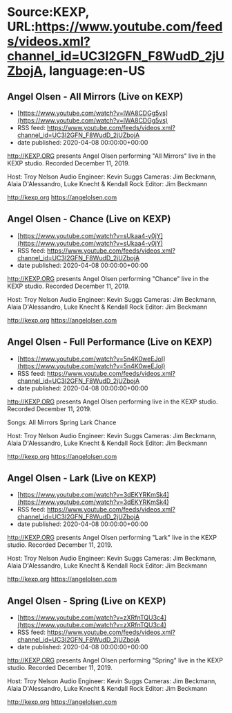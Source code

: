 # Source:KEXP, URL:https://www.youtube.com/feeds/videos.xml?channel_id=UC3I2GFN_F8WudD_2jUZbojA, language:en-US

## Angel Olsen - All Mirrors (Live on KEXP)
 - [https://www.youtube.com/watch?v=lWA8CDGg5vs](https://www.youtube.com/watch?v=lWA8CDGg5vs)
 - RSS feed: https://www.youtube.com/feeds/videos.xml?channel_id=UC3I2GFN_F8WudD_2jUZbojA
 - date published: 2020-04-08 00:00:00+00:00

http://KEXP.ORG presents Angel Olsen performing "All Mirrors" live in the KEXP studio. Recorded December 11, 2019.

Host: Troy Nelson
Audio Engineer: Kevin Suggs
Cameras: Jim Beckmann, Alaia D'Alessandro, Luke Knecht & Kendall Rock
Editor: Jim Beckmann

http://kexp.org
https://angelolsen.com

## Angel Olsen - Chance (Live on KEXP)
 - [https://www.youtube.com/watch?v=sUkaa4-y0jY](https://www.youtube.com/watch?v=sUkaa4-y0jY)
 - RSS feed: https://www.youtube.com/feeds/videos.xml?channel_id=UC3I2GFN_F8WudD_2jUZbojA
 - date published: 2020-04-08 00:00:00+00:00

http://KEXP.ORG presents Angel Olsen performing "Chance" live in the KEXP studio. Recorded December 11, 2019.

Host: Troy Nelson
Audio Engineer: Kevin Suggs
Cameras: Jim Beckmann, Alaia D'Alessandro, Luke Knecht & Kendall Rock
Editor: Jim Beckmann

http://kexp.org
https://angelolsen.com

## Angel Olsen - Full Performance (Live on KEXP)
 - [https://www.youtube.com/watch?v=5n4K0weEJoI](https://www.youtube.com/watch?v=5n4K0weEJoI)
 - RSS feed: https://www.youtube.com/feeds/videos.xml?channel_id=UC3I2GFN_F8WudD_2jUZbojA
 - date published: 2020-04-08 00:00:00+00:00

http://KEXP.ORG presents Angel Olsen performing live in the KEXP studio. Recorded December 11, 2019.

Songs:
All Mirrors
Spring
Lark
Chance

Host: Troy Nelson
Audio Engineer: Kevin Suggs
Cameras: Jim Beckmann, Alaia D'Alessandro, Luke Knecht & Kendall Rock
Editor: Jim Beckmann

http://kexp.org
https://angelolsen.com

## Angel Olsen - Lark (Live on KEXP)
 - [https://www.youtube.com/watch?v=3dEKYRKmSk4](https://www.youtube.com/watch?v=3dEKYRKmSk4)
 - RSS feed: https://www.youtube.com/feeds/videos.xml?channel_id=UC3I2GFN_F8WudD_2jUZbojA
 - date published: 2020-04-08 00:00:00+00:00

http://KEXP.ORG presents Angel Olsen performing "Lark" live in the KEXP studio. Recorded December 11, 2019.

Host: Troy Nelson
Audio Engineer: Kevin Suggs
Cameras: Jim Beckmann, Alaia D'Alessandro, Luke Knecht & Kendall Rock
Editor: Jim Beckmann

http://kexp.org
https://angelolsen.com

## Angel Olsen - Spring (Live on KEXP)
 - [https://www.youtube.com/watch?v=zXRfnTQU3c4](https://www.youtube.com/watch?v=zXRfnTQU3c4)
 - RSS feed: https://www.youtube.com/feeds/videos.xml?channel_id=UC3I2GFN_F8WudD_2jUZbojA
 - date published: 2020-04-08 00:00:00+00:00

http://KEXP.ORG presents Angel Olsen performing "Spring" live in the KEXP studio. Recorded December 11, 2019.

Host: Troy Nelson
Audio Engineer: Kevin Suggs
Cameras: Jim Beckmann, Alaia D'Alessandro, Luke Knecht & Kendall Rock
Editor: Jim Beckmann

http://kexp.org
https://angelolsen.com

